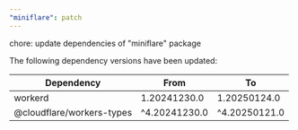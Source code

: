 ```yaml
---
"miniflare": patch
---
```


chore: update dependencies of "miniflare" package

The following dependency versions have been updated:

| Dependency                | From          | To            |
| ------------------------- | ------------- | ------------- |
| workerd                   | 1.20241230.0  | 1.20250124.0  |
| @cloudflare/workers-types | ^4.20241230.0 | ^4.20250121.0 |
